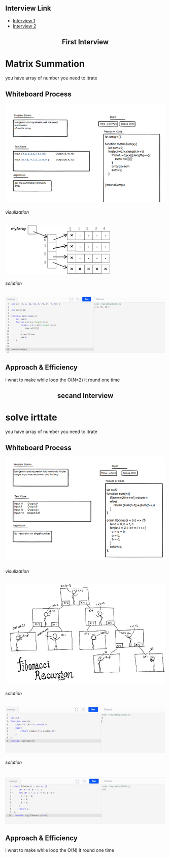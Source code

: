 
## Interview Link 

 - [Interview 1](https://docs.google.com/spreadsheets/d/1fOVU1xXnrCPwzCfCyX8BQ2WMHKdFvjko/edit?usp=sharing&ouid=112498433748687901551&rtpof=true&sd=true)
 - [Interview 2](https://docs.google.com/spreadsheets/d/1fOVU1xXnrCPwzCfCyX8BQ2WMHKdFvjko/edit?usp=sharing&ouid=112498433748687901551&rtpof=true&sd=true)

<h2 align="center">First Interview</h2>

# Matrix Summation
you have array of number you need  to itrate
## Whiteboard Process
![image](./matrix%20wightbord.png)
###### visulization
![image](./matrix%20visulization.png)
###### solution
![image](./solution%20wughtbore.png)
## Approach & Efficiency
i wnat to make while loop the O(N*2) it round one time

<h2 align="center">secand Interview</h2>

# solve irttate
you have array of number you need  to itrate
## Whiteboard Process
![image](./recursion%20wight.png)
###### visulization
![image](./visulization%20recursion.png)
###### solution
![image](./recursion%20solve%201.png)
###### solution
![image](./recursion%20solve%202.png)
## Approach & Efficiency
i wnat to make while loop the O(N) it round one time
